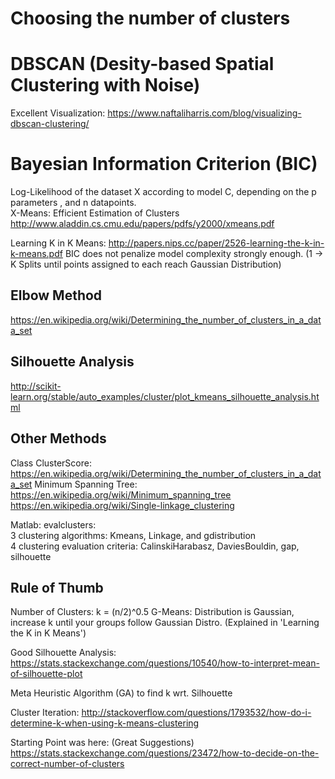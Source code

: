 # Choosing the number of clusters

# DBSCAN (Desity-based Spatial Clustering with Noise)
Excellent Visualization:
https://www.naftaliharris.com/blog/visualizing-dbscan-clustering/

# Bayesian Information Criterion (BIC)
Log-Likelihood of the dataset X according to model C, depending on the p parameters , and n datapoints.
<br>X-Means: Efficient Estimation of Clusters
http://www.aladdin.cs.cmu.edu/papers/pdfs/y2000/xmeans.pdf

Learning K in K Means:
http://papers.nips.cc/paper/2526-learning-the-k-in-k-means.pdf
BIC does not penalize model complexity strongly enough. (1 -> K Splits until points assigned to each reach Gaussian Distribution)

## Elbow Method
https://en.wikipedia.org/wiki/Determining_the_number_of_clusters_in_a_data_set

## Silhouette Analysis
http://scikit-learn.org/stable/auto_examples/cluster/plot_kmeans_silhouette_analysis.html

## Other Methods 
Class ClusterScore:
https://en.wikipedia.org/wiki/Determining_the_number_of_clusters_in_a_data_set
Minimum Spanning Tree: 
https://en.wikipedia.org/wiki/Minimum_spanning_tree
https://en.wikipedia.org/wiki/Single-linkage_clustering

Matlab:
evalclusters: 
<br>3 clustering algorithms: Kmeans, Linkage, and gdistribution
<br>4 clustering evaluation criteria: CalinskiHarabasz, DaviesBouldin, gap, silhouette

## Rule of Thumb
Number of Clusters: k = (n/2)^0.5
G-Means: Distribution is Gaussian, increase k until your groups follow Gaussian Distro.
(Explained in 'Learning the K in K Means')

Good Silhouette Analysis:
https://stats.stackexchange.com/questions/10540/how-to-interpret-mean-of-silhouette-plot

Meta Heuristic Algorithm (GA) to find k wrt. Silhouette

Cluster Iteration:
http://stackoverflow.com/questions/1793532/how-do-i-determine-k-when-using-k-means-clustering

Starting Point was here: (Great Suggestions)
https://stats.stackexchange.com/questions/23472/how-to-decide-on-the-correct-number-of-clusters
